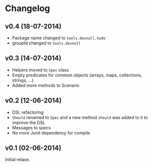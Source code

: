 # Changelog

## v0.4 (18-07-2014)

- Package name changed to `tools.devnull.kodo`
- groupId changed to `tools.devnull`

## v0.3 (14-07-2014)

- Helpers moved to `Spec` class
- Empty predicates for common objects (arrays, maps, collections, strings, ...)
- Added more methods to Scenario

## v0.2 (12-06-2014)

- DSL refactoring
- `Should` renamed to `Spec` and a new method `should` was added to it to
  improve the DSL
- Messages to specs
- No more Junit dependency for compile

## v0.1 (02-06-2014)

Initial relase.
